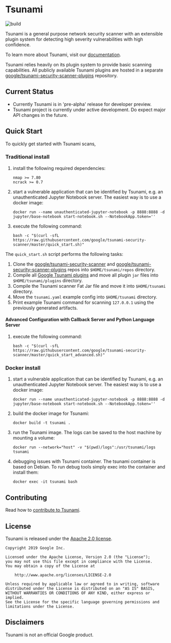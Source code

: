 # Tsunami

![build](https://github.com/google/tsunami-security-scanner/workflows/build/badge.svg)

Tsunami is a general purpose network security scanner with an extensible plugin
system for detecting high severity vulnerabilities with high confidence.

To learn more about Tsunami, visit our
[documentation](https://github.com/google/tsunami-security-scanner/blob/master/docs/index.md).

Tsunami relies heavily on its plugin system to provide basic scanning
capabilities. All publicly available Tsunami plugins are hosted in a separate
[google/tsunami-security-scanner-plugins](https://github.com/google/tsunami-security-scanner-plugins)
repository.

## Current Status

*   Currently Tsunami is in 'pre-alpha' release for developer preview.
*   Tsunami project is currently under active development. Do expect major API
    changes in the future.

## Quick Start

To quickly get started with Tsunami scans,

### Traditional install
 1.  install the following required dependencies:

     ```
     nmap >= 7.80
     ncrack >= 0.7
     ```

 1.  start a vulnerable application that can be identified by Tsunami, e.g. an
      unauthenticated Jupyter Notebook server. The easiest way is to use a docker
      image:
     ```shell
     docker run --name unauthenticated-jupyter-notebook -p 8888:8888 -d jupyter/base-notebook start-notebook.sh --NotebookApp.token=''
     ```

 1.  execute the following command:

     ```
     bash -c "$(curl -sfL https://raw.githubusercontent.com/google/tsunami-security-scanner/master/quick_start.sh)"
     ```

 The `quick_start.sh` script performs the following tasks:

 1.  Clone the
     [google/tsunami-security-scanner](https://github.com/google/tsunami-security-scanner)
     and
     [google/tsunami-security-scanner-plugins](https://github.com/google/tsunami-security-scanner-plugins)
     repos into `$HOME/tsunami/repos` directory.
 1.  Compile all
     [Google Tsunami plugins](https://github.com/google/tsunami-security-scanner-plugins/tree/master/google)
     and move all plugin `jar` files into `$HOME/tsunami/plugins` directory.
 1.  Compile the Tsunami scanner Fat Jar file and move it into `$HOME/tsunami`
     directory.
 1.  Move the `tsunami.yaml` example config into `$HOME/tsunami` directory.
 1.  Print example Tsunami command for scanning `127.0.0.1` using the previously
     generated artifacts.

#### Advanced Configuration with Callback Server and Python Language Server

 1.  execute the following command:

     ```
     bash -c "$(curl -sfL https://raw.githubusercontent.com/google/tsunami-security-scanner/master/quick_start_advanced.sh)"
     ```

### Docker install

1.  start a vulnerable application that can be identified by Tsunami, e.g. an
    unauthenticated Jupyter Notebook server. The easiest way is to use a docker
    image:

    ```shell
    docker run --name unauthenticated-jupyter-notebook -p 8888:8888 -d jupyter/base-notebook start-notebook.sh --NotebookApp.token=''
    ```

1.  build the docker image for Tsunami:

    ```shell
    docker build -t tsunami .
    ```

1.  run the Tsunami image. The logs can be saved to the host machine by mounting
    a volume:

    ```shell
    docker run --network="host" -v "$(pwd)/logs":/usr/tsunami/logs tsunami
    ```

1.  debugging issues with Tsunami container. The tsunami container is based on
    Debian. To run debug tools simply exec into the container and install them:

    ```shell
    docker exec -it tsunami bash
    ```

## Contributing

Read how to [contribute to Tsunami](docs/contributing.md).

## License

Tsunami is released under the [Apache 2.0 license](LICENSE).

```
Copyright 2019 Google Inc.

Licensed under the Apache License, Version 2.0 (the "License");
you may not use this file except in compliance with the License.
You may obtain a copy of the License at

    http://www.apache.org/licenses/LICENSE-2.0

Unless required by applicable law or agreed to in writing, software
distributed under the License is distributed on an "AS IS" BASIS,
WITHOUT WARRANTIES OR CONDITIONS OF ANY KIND, either express or implied.
See the License for the specific language governing permissions and
limitations under the License.
```

## Disclaimers

Tsunami is not an official Google product.
